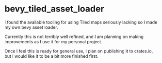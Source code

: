 # bevy_tiled_asset_loader

I found the available tooling for using Tiled maps seriously lacking so I made my own bevy asset loader.

Currently this is not terribly well refined, and I am planning on making improvements as I use it for my personal project.

Once I feel this is ready for general use, I plan on publishing it to crates.io, but I would like it to be a bit more finished first.

